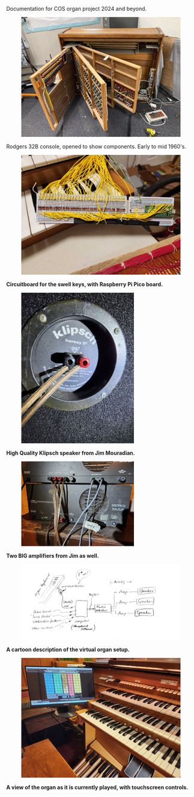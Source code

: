 Documentation for COS organ project 2024 and beyond.

<figure>
  <img src="./images/Dec2024/Another32b.jpg" width="700" alt="rp2040"/>
 </figure>

Rodgers 32B console, opened to show components.  Early to mid 1960's.
<b><b>

<figure>
  <img src="./images/Dec2024/swell_midi01.jpg" width="700" alt="rp2040"/>
 </figure>

Circuitboard for the swell keys, with Raspberry Pi Pico board.
<b><b>

<figure>
  <img src="./images/Dec2024/klipsch.jpg" width="300" alt="rp2040"/>
 </figure>

High Quality Klipsch speaker from Jim Mouradian.
<b><b>

<figure>
  <img src="./images/Dec2024/amplifier.jpg" width="300" alt="rp2040"/>
 </figure>

Two BIG amplifiers from Jim as well.
<b><b>

<figure>
  <img src="./images/Dec2024/organ_cartoon_2025.jpg" width="700" alt="rp2040"/>
 </figure>

A cartoon description of the virtual organ setup.
<b><b>

<figure>
  <img src="./images/Dec2024/COS_organ_touchscreen.jpg" width="700" alt="rp2040"/>
 </figure>

A view of the organ as it is currently played, with touchscreen controls.
<b><b>